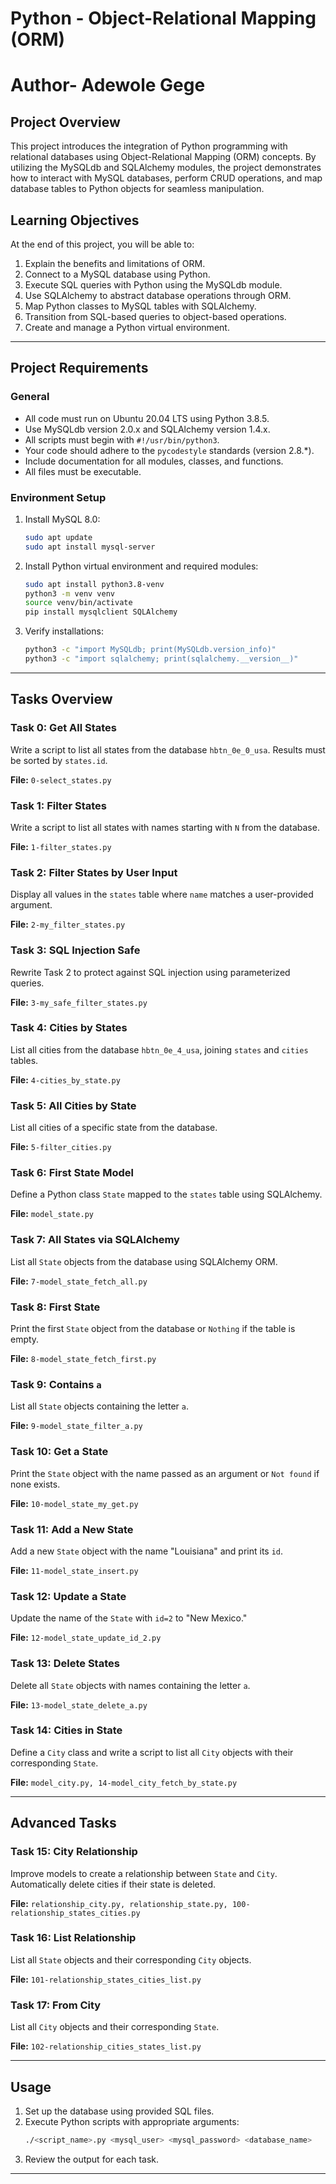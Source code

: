 # Python - Object-Relational Mapping (ORM)
# Author- Adewole Gege
## Project Overview
This project introduces the integration of Python programming with relational databases using Object-Relational Mapping (ORM) concepts. By utilizing the MySQLdb and SQLAlchemy modules, the project demonstrates how to interact with MySQL databases, perform CRUD operations, and map database tables to Python objects for seamless manipulation.

## Learning Objectives
At the end of this project, you will be able to:

1. Explain the benefits and limitations of ORM.
2. Connect to a MySQL database using Python.
3. Execute SQL queries with Python using the MySQLdb module.
4. Use SQLAlchemy to abstract database operations through ORM.
5. Map Python classes to MySQL tables with SQLAlchemy.
6. Transition from SQL-based queries to object-based operations.
7. Create and manage a Python virtual environment.

---

## Project Requirements
### General
- All code must run on Ubuntu 20.04 LTS using Python 3.8.5.
- Use MySQLdb version 2.0.x and SQLAlchemy version 1.4.x.
- All scripts must begin with `#!/usr/bin/python3`.
- Your code should adhere to the `pycodestyle` standards (version 2.8.*).
- Include documentation for all modules, classes, and functions.
- All files must be executable.

### Environment Setup
1. Install MySQL 8.0:
   ```bash
   sudo apt update
   sudo apt install mysql-server
   ```

2. Install Python virtual environment and required modules:
   ```bash
   sudo apt install python3.8-venv
   python3 -m venv venv
   source venv/bin/activate
   pip install mysqlclient SQLAlchemy
   ```

3. Verify installations:
   ```bash
   python3 -c "import MySQLdb; print(MySQLdb.version_info)"
   python3 -c "import sqlalchemy; print(sqlalchemy.__version__)"
   ```

---

## Tasks Overview

### Task 0: Get All States
Write a script to list all states from the database `hbtn_0e_0_usa`. Results must be sorted by `states.id`.

**File:** `0-select_states.py`

### Task 1: Filter States
Write a script to list all states with names starting with `N` from the database.

**File:** `1-filter_states.py`

### Task 2: Filter States by User Input
Display all values in the `states` table where `name` matches a user-provided argument.

**File:** `2-my_filter_states.py`

### Task 3: SQL Injection Safe
Rewrite Task 2 to protect against SQL injection using parameterized queries.

**File:** `3-my_safe_filter_states.py`

### Task 4: Cities by States
List all cities from the database `hbtn_0e_4_usa`, joining `states` and `cities` tables.

**File:** `4-cities_by_state.py`

### Task 5: All Cities by State
List all cities of a specific state from the database.

**File:** `5-filter_cities.py`

### Task 6: First State Model
Define a Python class `State` mapped to the `states` table using SQLAlchemy.

**File:** `model_state.py`

### Task 7: All States via SQLAlchemy
List all `State` objects from the database using SQLAlchemy ORM.

**File:** `7-model_state_fetch_all.py`

### Task 8: First State
Print the first `State` object from the database or `Nothing` if the table is empty.

**File:** `8-model_state_fetch_first.py`

### Task 9: Contains `a`
List all `State` objects containing the letter `a`.

**File:** `9-model_state_filter_a.py`

### Task 10: Get a State
Print the `State` object with the name passed as an argument or `Not found` if none exists.

**File:** `10-model_state_my_get.py`

### Task 11: Add a New State
Add a new `State` object with the name "Louisiana" and print its `id`.

**File:** `11-model_state_insert.py`

### Task 12: Update a State
Update the name of the `State` with `id=2` to "New Mexico."

**File:** `12-model_state_update_id_2.py`

### Task 13: Delete States
Delete all `State` objects with names containing the letter `a`.

**File:** `13-model_state_delete_a.py`

### Task 14: Cities in State
Define a `City` class and write a script to list all `City` objects with their corresponding `State`.

**File:** `model_city.py, 14-model_city_fetch_by_state.py`

---

## Advanced Tasks

### Task 15: City Relationship
Improve models to create a relationship between `State` and `City`. Automatically delete cities if their state is deleted.

**File:** `relationship_city.py, relationship_state.py, 100-relationship_states_cities.py`

### Task 16: List Relationship
List all `State` objects and their corresponding `City` objects.

**File:** `101-relationship_states_cities_list.py`

### Task 17: From City
List all `City` objects and their corresponding `State`.

**File:** `102-relationship_cities_states_list.py`

---

## Usage
1. Set up the database using provided SQL files.
2. Execute Python scripts with appropriate arguments:
   ```bash
   ./<script_name>.py <mysql_user> <mysql_password> <database_name>
   ```
3. Review the output for each task.

---
